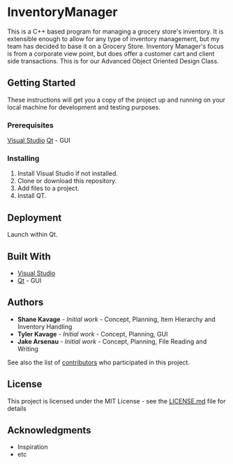 # InventoryManager

This is a C++ based program for managing a grocery store's inventory. It is extensible enough to allow for any type of inventory management, but my team has decided to base it on a Grocery Store. Inventory Manager's focus is from a corporate view point, but does offer a customer cart and client side transactions.  This is for our Advanced Object Oriented Design Class.

## Getting Started

These instructions will get you a copy of the project up and running on your local machine for development and testing purposes.

### Prerequisites

[Visual Studio](https://visualstudio.microsoft.com/)
[Qt](https://www.qt.io/developers/) - GUI

### Installing

1. Install Visual Studio if not installed.
2. Clone or download this repository.
3. Add files to a project.
4. Install QT.

## Deployment

Launch within Qt.

## Built With

* [Visual Studio](https://visualstudio.microsoft.com/)
* [Qt](https://www.qt.io/developers/) - GUI

## Authors

* **Shane Kavage** - *Initial work* - Concept, Planning, Item Hierarchy and Inventory Handling
* **Tyler Kavage** - *Initial work* - Concept, Planning, GUI 
* **Jake Arsenau** - *Initial work* - Concept, Planning, File Reading and Writing

See also the list of [contributors](https://github.com/your/project/contributors) who participated in this project.

## License

This project is licensed under the MIT License - see the [LICENSE.md](LICENSE.md) file for details

## Acknowledgments
* Inspiration
* etc

